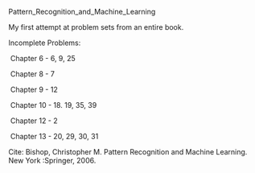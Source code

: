 Pattern_Recognition_and_Machine_Learning

My first attempt at problem sets from an entire book.

Incomplete Problems:

&nbsp;Chapter 6 - 6, 9, 25
  
&nbsp;Chapter 8 - 7
  
&nbsp;Chapter 9 - 12
  
&nbsp;Chapter 10 - 18. 19, 35, 39
  
&nbsp;Chapter 12 - 2
  
&nbsp;Chapter 13 - 20, 29, 30, 31
  
Cite: Bishop, Christopher M. Pattern Recognition and Machine Learning. New York :Springer, 2006.
